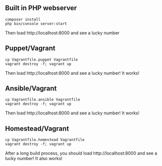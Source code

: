## Built in PHP webserver

```
composer install
php bin/console server:start
```

Then load http://localhost:8000 and see a lucky number

## Puppet/Vagrant

```
cp Vagrantfile.puppet Vagrantfile
vagrant destroy -f; vagrant up
```

Then load http://localhost:8000 and see a lucky number! It works!

## Ansible/Vagrant

```
cp Vagrantfile.ansible Vagrantfile
vagrant destroy -f; vagrant up
```

Then load http://localhost:8000 and see a lucky number! It works!

## Homestead/Vagrant

```
cp Vagrantfile.homestead Vagrantfile
vagrant destroy -f; vagrant up
```

After a long build process, you should load http://localhost:8000 and see a lucky number! It also works!

